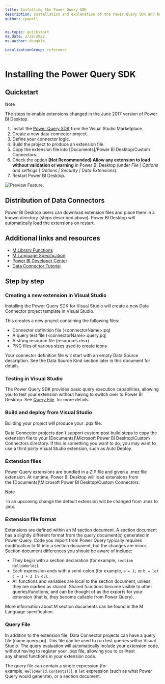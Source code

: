 ```yaml
---
title: Installing the Power Query SDK
description: Installation and explanation of the Power Query SDK and how to use Custom Connectors
author: cpopell


ms.topic: quickstart
ms.date: 2/28/2022
ms.author: dougklo

LocalizationGroup: reference
---
```


# Installing the Power Query SDK

## Quickstart

> [!Note] 
>The steps to enable extensions changed in the June 2017 version of Power BI Desktop.

1. Install the [Power Query SDK](https://aka.ms/powerquerysdk) from the Visual Studio Marketplace.
2. Create a new data connector project.
3. Define your connector logic.
4. Build the project to produce an extension file.
5. Copy the extension file into [Documents]/Power BI Desktop/Custom Connectors.
6. Check the option **(Not Recommended) Allow any extension to load without validation or warning** in Power BI Desktop (under *File | Options and settings | Options | Security | Data Extensions*).
7. Restart Power BI Desktop.

![Preview Feature.](images/newProject.png)

## Distribution of Data Connectors

Power BI Desktop users can download extension files and place them in a known directory (steps described above). Power BI Desktop will automatically load the extensions on restart.

## Additional links and resources
* [M Library Functions](/powerquery-m/power-query-m-function-reference)
* [M Language Specification](/powerquery-m/power-query-m-language-specification)
* [Power BI Developer Center](https://powerbi.microsoft.com/developers/)
* [Data Connector Tutorial](samples/TripPin/README.md)



## Step by step

### Creating a new extension in Visual Studio
Installing the Power Query SDK for Visual Studio will create a new Data Connector project template in Visual Studio.

This creates a new project containing the following files:

* Connector definition file (\<connectorName>.pq)
* A query test file (\<connectorName>.query.pq)
* A string resource file (resources.resx)
* PNG files of various sizes used to create icons


Your connector definition file will start with an empty Data Source description. See the Data Source Kind section later in this document for details.

### Testing in Visual Studio

The Power Query SDK provides basic query execution capabilities, allowing you to test your extension without having to switch over to Power BI Desktop. See [Query File](#query-file)  for more details.

### Build and deploy from Visual Studio

Building your project will produce your .pqx file.

Data Connector projects don't support custom post build steps to copy the extension file to your [Documents]\Microsoft Power BI Desktop\Custom Connectors directory. If this is something you want to do, you may want to use a third party Visual Studio extension, such as Auto Deploy.

### Extension files

Power Query extensions are bundled in a ZIP file and given a .mez file extension. At runtime, Power BI Desktop will load extensions from the [Documents]\Microsoft Power BI Desktop\Custom Connectors.

>[!Note]
> In an upcoming change the default extension will be changed from .mez to .pqx.

### Extension file format

Extensions are defined within an M section document. A section document has a slightly different format from the query document(s) generated in Power Query. Code you import from Power Query typically requires modification to fit into a section document, but the changes are minor. Section document differences you should be aware of include:

* They begin with a section declaration (for example, `section HelloWorld;`).
* Each expression ends with a semi-colon (for example, `a = 1;` or `b = let c = 1 + 2 in c;`).
* All functions and variables are local to the section document, unless they are marked as shared. Shared functions become visible to other queries/functions, and can be thought of as the exports for your extension (that is, they become callable from Power Query).

More information about M section documents can be found in the M Language specification.

### Query File
In addition to the extension file, Data Connector projects can have a query file (name.query.pq). This file can be used to run test queries within Visual Studio. The query evaluation will automatically include your extension code, without having to register your .pqx file, allowing you to call/test any shared functions in your extension code.

The query file can contain a single expression (for example, `HelloWorld.Contents()`), a `let` expression (such as what Power Query would generate), or a section document.

